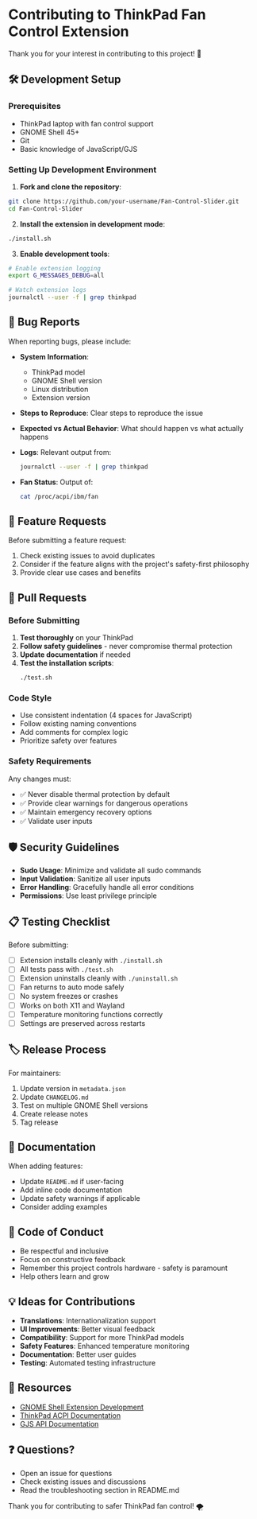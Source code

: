 # Contributing to ThinkPad Fan Control Extension

Thank you for your interest in contributing to this project! 🎉

## 🛠️ Development Setup

### Prerequisites
- ThinkPad laptop with fan control support
- GNOME Shell 45+
- Git
- Basic knowledge of JavaScript/GJS

### Setting Up Development Environment

1. **Fork and clone the repository**:
```bash
git clone https://github.com/your-username/Fan-Control-Slider.git
cd Fan-Control-Slider
```

2. **Install the extension in development mode**:
```bash
./install.sh
```

3. **Enable development tools**:
```bash
# Enable extension logging
export G_MESSAGES_DEBUG=all

# Watch extension logs
journalctl --user -f | grep thinkpad
```

## 🐛 Bug Reports

When reporting bugs, please include:

- **System Information**:
  - ThinkPad model
  - GNOME Shell version
  - Linux distribution
  - Extension version

- **Steps to Reproduce**: Clear steps to reproduce the issue

- **Expected vs Actual Behavior**: What should happen vs what actually happens

- **Logs**: Relevant output from:
  ```bash
  journalctl --user -f | grep thinkpad
  ```

- **Fan Status**: Output of:
  ```bash
  cat /proc/acpi/ibm/fan
  ```

## 🚀 Feature Requests

Before submitting a feature request:

1. Check existing issues to avoid duplicates
2. Consider if the feature aligns with the project's safety-first philosophy
3. Provide clear use cases and benefits

## 🔧 Pull Requests

### Before Submitting

1. **Test thoroughly** on your ThinkPad
2. **Follow safety guidelines** - never compromise thermal protection
3. **Update documentation** if needed
4. **Test the installation scripts**:
   ```bash
   ./test.sh
   ```

### Code Style

- Use consistent indentation (4 spaces for JavaScript)
- Follow existing naming conventions
- Add comments for complex logic
- Prioritize safety over features

### Safety Requirements

Any changes must:
- ✅ Never disable thermal protection by default
- ✅ Provide clear warnings for dangerous operations
- ✅ Maintain emergency recovery options
- ✅ Validate user inputs

## 🛡️ Security Guidelines

- **Sudo Usage**: Minimize and validate all sudo commands
- **Input Validation**: Sanitize all user inputs
- **Error Handling**: Gracefully handle all error conditions
- **Permissions**: Use least privilege principle

## 📋 Testing Checklist

Before submitting:

- [ ] Extension installs cleanly with `./install.sh`
- [ ] All tests pass with `./test.sh`
- [ ] Extension uninstalls cleanly with `./uninstall.sh`
- [ ] Fan returns to auto mode safely
- [ ] No system freezes or crashes
- [ ] Works on both X11 and Wayland
- [ ] Temperature monitoring functions correctly
- [ ] Settings are preserved across restarts

## 🏷️ Release Process

For maintainers:

1. Update version in `metadata.json`
2. Update `CHANGELOG.md`
3. Test on multiple GNOME Shell versions
4. Create release notes
5. Tag release

## 📝 Documentation

When adding features:

- Update `README.md` if user-facing
- Add inline code documentation
- Update safety warnings if applicable
- Consider adding examples

## 🤝 Code of Conduct

- Be respectful and inclusive
- Focus on constructive feedback
- Remember this project controls hardware - safety is paramount
- Help others learn and grow

## 💡 Ideas for Contributions

- **Translations**: Internationalization support
- **UI Improvements**: Better visual feedback
- **Compatibility**: Support for more ThinkPad models
- **Safety Features**: Enhanced temperature monitoring
- **Documentation**: Better user guides
- **Testing**: Automated testing infrastructure

## 🔗 Resources

- [GNOME Shell Extension Development](https://gjs.guide/)
- [ThinkPad ACPI Documentation](https://www.kernel.org/doc/html/latest/admin-guide/laptops/thinkpad-acpi.html)
- [GJS API Documentation](https://gjs-docs.gnome.org/)

## ❓ Questions?

- Open an issue for questions
- Check existing issues and discussions
- Read the troubleshooting section in README.md

Thank you for contributing to safer ThinkPad fan control! 🌪️
